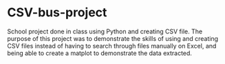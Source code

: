 # CSV-bus-project
School project done in class using Python and creating CSV file.
The purpose of this project was to demonstrate the skills of using and creating CSV files instead of having to search through files manually on Excel, and being able to create a matplot to demonstrate the data extracted. 
